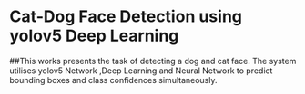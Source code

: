 # Cat-Dog Face Detection using yolov5 Deep Learning
##This works presents the task of detecting a dog and cat face. The system utilises yolov5 Network ,Deep Learning and Neural Network to predict bounding boxes and class confidences simultaneously.

